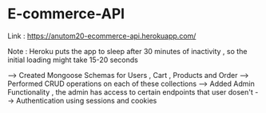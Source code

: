 # E-commerce-API

Link : https://anutom20-ecommerce-api.herokuapp.com/

Note : Heroku puts the app to sleep after 30 minutes of inactivity , so the initial loading might take 15-20 seconds

--> Created Mongoose Schemas for Users , Cart , Products and Order
--> Performed CRUD operations on each of these collections
--> Added Admin Functionality , the admin has access to certain endpoints that user dosen't
--> Authentication using sessions and cookies
